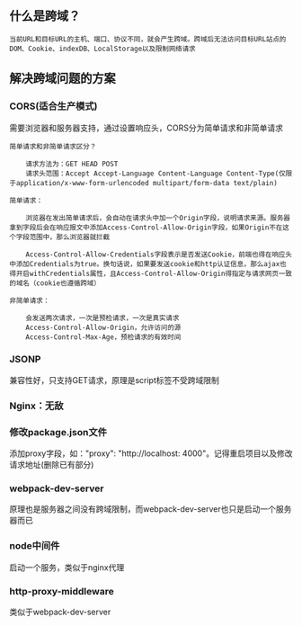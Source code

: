 ## 什么是跨域？

    当前URL和目标URL的主机、端口、协议不同，就会产生跨域。跨域后无法访问目标URL站点的DOM、Cookie、indexDB、LocalStorage以及限制网络请求

## 解决跨域问题的方案

### CORS(适合生产模式)

需要浏览器和服务器支持，通过设置响应头，CORS分为简单请求和非简单请求

    简单请求和非简单请求区分？

        请求方法为：GET HEAD POST
        请求头范围：Accept Accept-Language Content-Language Content-Type(仅限于application/x-www-form-urlencoded multipart/form-data text/plain)

    简单请求：

        浏览器在发出简单请求后，会自动在请求头中加一个Origin字段，说明请求来源。服务器拿到字段后会在响应报文中添加Access-Control-Allow-Origin字段，如果Origin不在这个字段范围中，那么浏览器就拦截

        Access-Control-Allow-Credentials字段表示是否发送Cookie，前端也得在响应头中添加Credentials为true。换句话说，如果要发送cookie和http认证信息，那么ajax也得开启withCredentials属性，且Access-Control-Allow-Origin得指定与请求网页一致的域名（cookie也遵循跨域）

    非简单请求：

        会发送两次请求，一次是预检请求，一次是真实请求
        Access-Control-Allow-Origin，允许访问的源
        Access-Control-Max-Age，预检请求的有效时间

### JSONP

兼容性好，只支持GET请求，原理是script标签不受跨域限制

### Nginx：无敌

### 修改package.json文件

添加proxy字段，如："proxy": "http://localhost: 4000"。记得重启项目以及修改请求地址(删除已有部分)

### webpack-dev-server

原理也是服务器之间没有跨域限制，而webpack-dev-server也只是启动一个服务器而已

### node中间件

启动一个服务，类似于nginx代理

### http-proxy-middleware

类似于webpack-dev-server